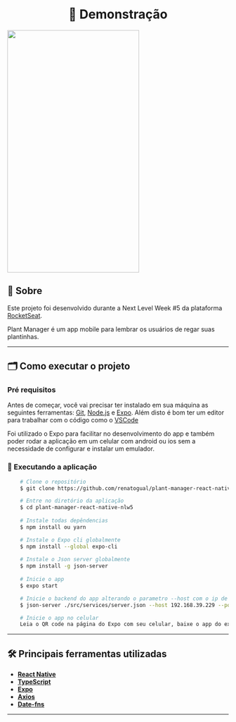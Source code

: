 <h1 align="center"> 🚀 Demonstração </h1>
<img src="./assets/demo.gif" width="300" height="550">

## 🔖 Sobre

Este projeto foi desenvolvido durante a Next Level Week #5 da plataforma [RocketSeat](https://rocketseat.com.br/).

Plant Manager é um app mobile para lembrar os usuários de regar suas plantinhas.

---

## 🗂 Como executar o projeto

### Pré requisitos

Antes de começar, você vai precisar ter instalado em sua máquina as seguintes ferramentas:
[Git](https://git-scm.com), [Node.js](https://nodejs.org/en/) e [Expo](https://expo.io/).
Além disto é bom ter um editor para trabalhar com o código como o [VSCode](https://code.visualstudio.com/)

Foi utilizado o Expo para facilitar no desenvolvimento do app e também poder rodar a aplicação em um celular com android ou ios sem a necessidade
de configurar e instalar um emulador.

### 🎲 Executando a aplicação

```bash
    # Clone o repositório
    $ git clone https://github.com/renatogual/plant-manager-react-native-nlw5.git

    # Entre no diretório da aplicação
    $ cd plant-manager-react-native-nlw5
    
    # Instale todas depêndencias
    $ npm install ou yarn

    # Instale o Expo cli globalmente
    $ npm install --global expo-cli
    
    # Instale o Json server globalmente
    $ npm install -g json-server
    
    # Inicie o app
    $ expo start

    # Inicie o backend do app alterando o parametro --host com o ip de sua máquina (tem que ser o mesmo que aparece na página do Expo)
    $ json-server ./src/services/server.json --host 192.168.39.229 --port 3333

    # Inicie o app no celular
    Leia o QR code na página do Expo com seu celular, baixe o app do expo e então conseguirá visualizar a aplicação rodando
```

---

## 🛠 Principais ferramentas utilizadas

- **[React Native](https://reactnative.dev/)**
- **[TypeScript](https://www.typescriptlang.org/)**
- **[Expo](https://expo.io/)**
- **[Axios](https://github.com/axios/axios)**
- **[Date-fns](https://date-fns.org/)**

---

